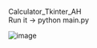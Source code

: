 Calculator_Tkinter_AH <br>
Run it  -> python main.py

![image](https://user-images.githubusercontent.com/58732951/130483359-799ece3e-a416-4d47-8bc6-7e62e5e0318b.png)
